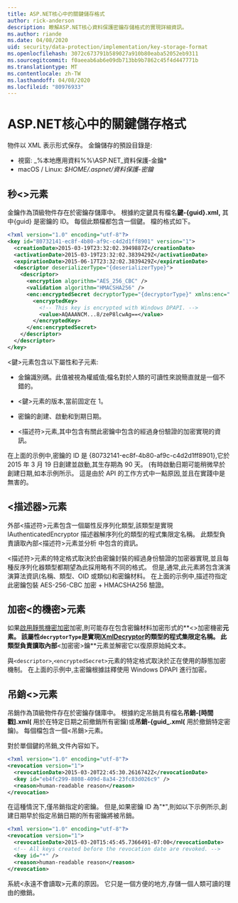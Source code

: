 ```yaml
---
title: ASP.NET核心中的關鍵儲存格式
author: rick-anderson
description: 瞭解ASP.NET核心資料保護密鑰存儲格式的實現詳細資訊。
ms.author: riande
ms.date: 04/08/2020
uid: security/data-protection/implementation/key-storage-format
ms.openlocfilehash: 3072c673791b589027a910b80eaba52052eb9311
ms.sourcegitcommit: f0aeeab6ab6e09db713bb9b7862c45f4d447771b
ms.translationtype: MT
ms.contentlocale: zh-TW
ms.lasthandoff: 04/08/2020
ms.locfileid: "80976933"
---
```

# <a name="key-storage-format-in-aspnet-core"></a>ASP.NET核心中的關鍵儲存格式

<a name="data-protection-implementation-key-storage-format"></a>

物件以 XML 表示形式保存。 金鑰儲存的預設目錄是:

* 視窗: _%本地應用資料%%\ASP.NET_資料保護-金鑰\*
* macOS / Linux: *$HOME/.aspnet/資料保護-密鑰*

## <a name="the-key-element"></a>秒\<>元素

金鑰作為頂級物件存在於密鑰存儲庫中。 根據約定鍵具有檔名**鍵-{guid}.xml,** 其中{guid} 是密鑰的 ID。 每個此類檔都包含一個鍵。 檔的格式如下。

```xml
<?xml version="1.0" encoding="utf-8"?>
<key id="80732141-ec8f-4b80-af9c-c4d2d1ff8901" version="1">
  <creationDate>2015-03-19T23:32:02.3949887Z</creationDate>
  <activationDate>2015-03-19T23:32:02.3839429Z</activationDate>
  <expirationDate>2015-06-17T23:32:02.3839429Z</expirationDate>
  <descriptor deserializerType="{deserializerType}">
    <descriptor>
      <encryption algorithm="AES_256_CBC" />
      <validation algorithm="HMACSHA256" />
      <enc:encryptedSecret decryptorType="{decryptorType}" xmlns:enc="...">
        <encryptedKey>
          <!-- This key is encrypted with Windows DPAPI. -->
          <value>AQAAANCM...8/zeP8lcwAg==</value>
        </encryptedKey>
      </enc:encryptedSecret>
    </descriptor>
  </descriptor>
</key>
```

\<鍵>元素包含以下屬性和子元素:

* 金鑰識別碼。此值被視為權威值;檔名對於人類的可讀性來說簡直就是一個不錯的。

* \<鍵>元素的版本,當前固定在 1。

* 密鑰的創建、啟動和到期日期。

* \<描述符>元素,其中包含有關此密鑰中包含的經過身份驗證的加密實現的資訊。

在上面的示例中,密鑰的 ID 是 {80732141-ec8f-4b80-af9c-c4d2d1ff8901},它於 2015 年 3 月 19 日創建並啟動,其生存期為 90 天。 (有時啟動日期可能稍微早於創建日期,如本示例所示。 這是由於 API 的工作方式中一點原因,並且在實踐中是無害的。

## <a name="the-descriptor-element"></a>\<描述器>元素

外部\<描述符>元素包含一個屬性反序列化類型,該類型是實現 IAuthenticatedEncryptor 描述器解序列化的類型的程式集限定名稱。 此類型負責讀取內部\<描述符>元素並分析 中包含的資訊。

\<描述符>元素的特定格式取決於由密鑰封裝的經過身份驗證的加密器實現,並且每種反序列化器類型都期望為此採用略有不同的格式。 但是,通常,此元素將包含演演演算法資訊(名稱、類型、OID 或類似)和密鑰材料。 在上面的示例中,描述符指定此密鑰包裝 AES-256-CBC 加密 + HMACSHA256 驗證。

## <a name="the-encryptedsecret-element"></a>加密\<的機密>元素

如果[啟用靜態機密加密](xref:security/data-protection/implementation/key-encryption-at-rest)加密,則可能存在包含密鑰材料加密形式的**&lt;&gt;加密機密**元素。 該屬性`decryptorType`是實現[IXmlDecryptor](/dotnet/api/microsoft.aspnetcore.dataprotection.xmlencryption.ixmldecryptor)的類型的程式集限定名稱。 此類型負責讀取內部**&lt;加密密&gt;鑰**元素並解密它以復原原始純文本。

與`<descriptor>`,`<encryptedSecret>`元素的特定格式取決於正在使用的靜態加密機制。 在上面的示例中,主密鑰根據註釋使用 Windows DPAPI 進行加密。

## <a name="the-revocation-element"></a>吊銷\<>元素

吊銷作為頂級物件存在於密鑰存儲庫中。 根據約定吊銷具有檔名**吊銷-[時間戳].xml(** 用於在特定日期之前撤銷所有密鑰)或**吊銷-{guid_.xml(** 用於撤銷特定密鑰)。 每個檔包含一個\<吊銷>元素。

對於單個鍵的吊銷,文件內容如下。

```xml
<?xml version="1.0" encoding="utf-8"?>
<revocation version="1">
  <revocationDate>2015-03-20T22:45:30.2616742Z</revocationDate>
  <key id="eb4fc299-8808-409d-8a34-23fc83d026c9" />
  <reason>human-readable reason</reason>
</revocation>
```

在這種情況下,僅吊銷指定的密鑰。 但是,如果密鑰 ID 為"*",則如以下示例所示,創建日期早於指定吊銷日期的所有密鑰將被吊銷。

```xml
<?xml version="1.0" encoding="utf-8"?>
<revocation version="1">
  <revocationDate>2015-03-20T15:45:45.7366491-07:00</revocationDate>
  <!-- All keys created before the revocation date are revoked. -->
  <key id="*" />
  <reason>human-readable reason</reason>
</revocation>
```

系統\<永遠不會讀取>元素的原因。 它只是一個方便的地方,存儲一個人類可讀的理由的撤銷。
